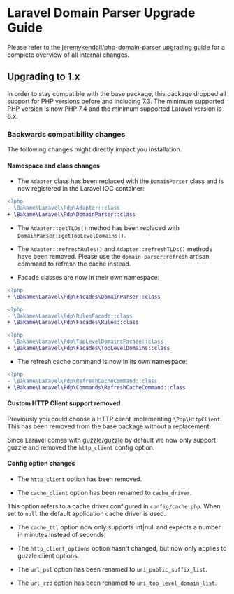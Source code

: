 # Laravel Domain Parser Upgrade Guide

Please refer to the [jeremykendall/php-domain-parser upgrading guide](https://github.com/jeremykendall/php-domain-parser/blob/develop/UPGRADING.md) for a complete overview of all internal changes.

## Upgrading to 1.x

In order to stay compatible with the base package, this package dropped all support for PHP versions before and including 7.3. The minimum supported PHP version is now PHP 7.4 and the minimum supported Laravel version is 8.x.

### Backwards compatibility changes

The following changes might directly impact you installation.

#### Namespace and class changes

- The `Adapter` class has been replaced with the `DomainParser` class and is now registered in the Laravel IOC container:

```diff
<?php
- \Bakame\Laravel\Pdp\Adapter::class
+ \Bakame\Laravel\Pdp\DomainParser::class
```

- The `Adapter::getTLDs()` method has been replaced with `DomainParser::getTopLevelDomains()`.

- The `Adapter::refreshRules()` and `Adapter::refreshTLDs()` methods have been removed. Please use the `domain-parser:refresh` artisan command to refresh the cache instead.

- Facade classes are now in their own namespace:

```diff
<?php
+ \Bakame\Laravel\Pdp\Facades\DomainParser::class
```

```diff
<?php
- \Bakame\Laravel\Pdp\RulesFacade::class
+ \Bakame\Laravel\Pdp\Facades\Rules::class
```

```diff
<?php
- \Bakame\Laravel\Pdp\TopLevelDomainsFacade::class
+ \Bakame\Laravel\Pdp\Facades\TopLevelDomains::class
```

- The refresh cache command is now in its own namespace:

```diff
<?php
- \Bakame\Laravel\Pdp\RefreshCacheCommand::class
+ \Bakame\Laravel\Pdp\Commands\RefreshCacheCommand::class
```

#### Custom HTTP Client support removed

Previously you could choose a HTTP client implementing `\Pdp\HttpClient`. This has been removed from the base package without a replacement.

Since Laravel comes with [guzzle/guzzle](https://github.com/guzzle/guzzle) by default we now only support guzzle and removed the `http_client` config option.

#### Config option changes

- The `http_client` option has been removed.

- The `cache_client` option has been renamed to `cache_driver`.

This option refers to a cache driver configured in `config/cache.php`. When set to `null` the default application cache driver is used.

- The `cache_ttl` option now only supports int|null and expects a number in minutes instead of seconds.

- The `http_client_options` option hasn't changed, but now only applies to guzzle client options.

- The `url_psl` option has been renamed to `uri_public_suffix_list`.

- The `url_rzd` option has been renamed to `uri_top_level_domain_list`.
